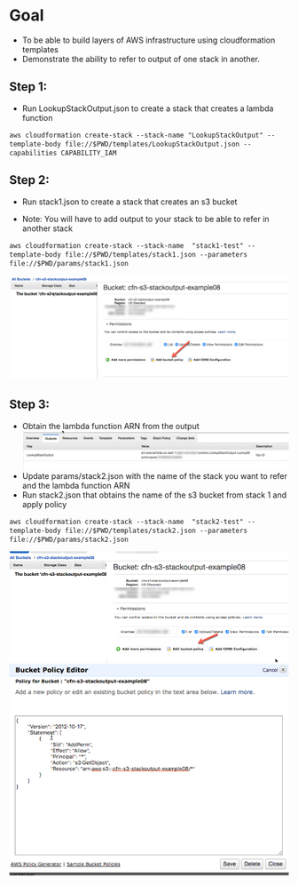 # Goal

- To be able to build layers of AWS infrastructure using cloudformation templates
- Demonstrate the ability to refer to output of one stack in another.

## Step 1:

- Run LookupStackOutput.json to create a stack that creates a lambda function

```
aws cloudformation create-stack --stack-name "LookupStackOutput" --template-body file://$PWD/templates/LookupStackOutput.json --capabilities CAPABILITY_IAM
```

## Step 2:

- Run stack1.json to create a stack that creates an s3 bucket

- Note: You will have to add output to your stack to be able to refer in another stack

```
aws cloudformation create-stack --stack-name  "stack1-test" --template-body file://$PWD/templates/stack1.json --parameters file://$PWD/params/stack1.json
```

![step2](assets/step2.png)

## Step 3:

- Obtain the lambda function ARN from the output ![stackoutput](assets/stackoutput.png)
- Update params/stack2.json with the name of the stack you want to refer and the lambda function ARN
- Run stack2.json that obtains the name of the s3 bucket from stack 1 and apply policy

```
aws cloudformation create-stack --stack-name  "stack2-test" --template-body file://$PWD/templates/stack2.json --parameters file://$PWD/params/stack2.json
```

![step3.1](assets/step3.1.png) ![step3.2](assets/step3.2.png)
